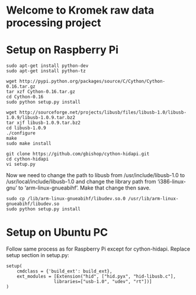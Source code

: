# Welcome to Kromek raw data processing project
# Setup on Raspberry Pi

    sudo apt-get install python-dev
    sudo apt-get install python-tz

    wget http://pypi.python.org/packages/source/C/Cython/Cython-0.16.tar.gz
    tar xzf Cython-0.16.tar.gz
    cd Cython-0.16
    sudo python setup.py install

    wget http://sourceforge.net/projects/libusb/files/libusb-1.0/libusb-1.0.9/libusb-1.0.9.tar.bz2
    tar xjf libusb-1.0.9.tar.bz2
    cd libusb-1.0.9
    ./configure
    make
    sudo make install

    git clone https://github.com/gbishop/cython-hidapi.git
    cd cython-hidapi
    vi setup.py

Now we need to change the path to libusb from /usr/include/libusb-1.0 to /usr/local/include/libusb-1.0 and change the library path from ‘i386-linux-gnu’ to ‘arm-linux-gnueabihf’. Make that change then save.

    sudo cp /lib/arm-linux-gnueabihf/libudev.so.0 /usr/lib/arm-linux-gnueabihf/libudev.so
    sudo python setup.py install

# Setup on Ubuntu PC
Follow same process as for Raspberry Pi except for cython-hidapi. Replace setup section in setup.py:

    setup(
        cmdclass = {'build_ext': build_ext},
        ext_modules = [Extension("hid", ["hid.pyx", "hid-libusb.c"],
                      libraries=["usb-1.0", "udev", "rt"])]
    )
